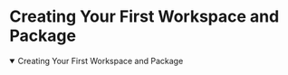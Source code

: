 # Creating Your First Workspace and Package
<details open>
<summary>Creating Your First Workspace and Package</summary>
</details>